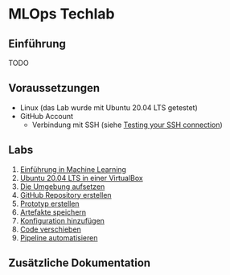 # MLOps Techlab

## Einführung

TODO

## Voraussetzungen

- Linux (das Lab wurde mit Ubuntu 20.04 LTS getestet)
- GitHub Account
    - Verbindung mit SSH (siehe [Testing your SSH connection](https://docs.github.com/en/authentication/connecting-to-github-with-ssh/testing-your-ssh-connection))

## Labs

1. [Einführung in Machine Learning](labs/010_introduction_to_ml.md)
1. [Ubuntu 20.04 LTS in einer VirtualBox](labs/015_setup_virtualbox.md)
1. [Die Umgebung aufsetzen](labs/020_setup_environment.md)
1. [GitHub Repository erstellen](labs/025_create_github_repository.md)
1. [Prototyp erstellen](labs/030_create_prototype.md)
1. [Artefakte speichern](labs/035_save_artifacts.md)
1. [Konfiguration hinzufügen](labs/040_add_config.md)
1. [Code verschieben](labs/045_move_code.md)
1. [Pipeline automatisieren](labs/050_automate_pipeline.md)

## Zusätzliche Dokumentation


